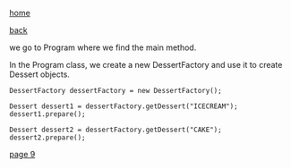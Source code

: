 [home](./page01.md)

[back](./page07.md)

we go to Program where we find the main method.

In the Program class, we create a new DessertFactory and use it to create Dessert objects.

```
DessertFactory dessertFactory = new DessertFactory();

Dessert dessert1 = dessertFactory.getDessert("ICECREAM");
dessert1.prepare();

Dessert dessert2 = dessertFactory.getDessert("CAKE");
dessert2.prepare();
```

[page 9](./page09.md)

